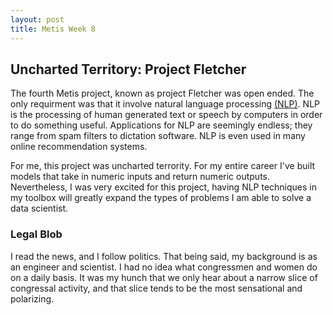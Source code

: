 ```yaml
---
layout: post
title: Metis Week 8
---
```


## Uncharted Territory: Project Fletcher

The fourth Metis project, known as project Fletcher was open ended. The only requirment was that it involve natural language processing [(NLP)](https://en.wikipedia.org/wiki/Natural_language_processing). NLP is the processing of human generated text or speech by computers in order to do something useful. Applications for NLP are seemingly endless; they range from spam filters to dictation software. NLP is even used in many online recommendation systems. 

For me, this project was uncharted terrority. For my entire career I've built models that take in numeric inputs and return numeric outputs. Nevertheless, I was very excited for this project, having NLP techniques in my toolbox will greatly expand the types of problems I am able to solve a data scientist.

### Legal Blob

I read the news, and I follow politics. That being said, my background is as an engineer and scientist. I had no idea what congressmen and women do on a daily basis. It was my hunch that we only hear about a narrow slice of congressal activity, and that slice tends to be the most sensational and polarizing. 
